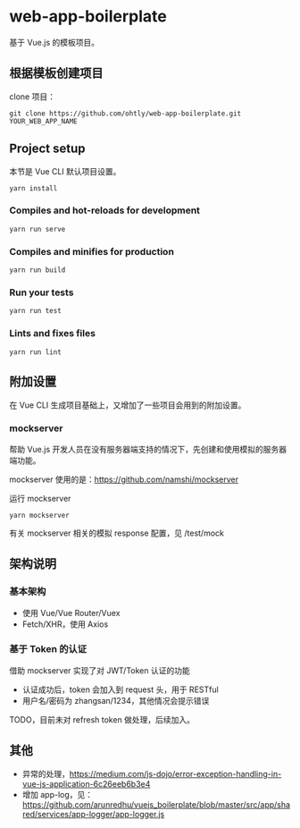 # web-app-boilerplate

基于 Vue.js 的模板项目。

## 根据模板创建项目

clone 项目：

```
git clone https://github.com/ohtly/web-app-boilerplate.git YOUR_WEB_APP_NAME
```

## Project setup

本节是 Vue CLI 默认项目设置。

```
yarn install
```

### Compiles and hot-reloads for development

```
yarn run serve
```

### Compiles and minifies for production

```
yarn run build
```

### Run your tests

```
yarn run test
```

### Lints and fixes files

```
yarn run lint
```

## 附加设置

在 Vue CLI 生成项目基础上，又增加了一些项目会用到的附加设置。

### mockserver

帮助 Vue.js 开发人员在没有服务器端支持的情况下，先创建和使用模拟的服务器端功能。

mockserver 使用的是：https://github.com/namshi/mockserver

运行 mockserver

```
yarn mockserver
```

有关 mockserver 相关的模拟 response 配置，见 /test/mock

## 架构说明

### 基本架构

- 使用 Vue/Vue Router/Vuex
- Fetch/XHR，使用 Axios

### 基于 Token 的认证

借助 mockserver 实现了对 JWT/Token 认证的功能

- 认证成功后，token 会加入到 request 头，用于 RESTful
- 用户名/密码为 zhangsan/1234，其他情况会提示错误

TODO，目前未对 refresh token 做处理，后续加入。

## 其他

- 异常的处理，https://medium.com/js-dojo/error-exception-handling-in-vue-js-application-6c26eeb6b3e4
- 增加 app-log，见：https://github.com/arunredhu/vuejs_boilerplate/blob/master/src/app/shared/services/app-logger/app-logger.js



